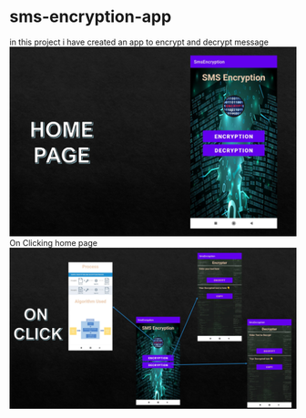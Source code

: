 # sms-encryption-app
in this project i have created an app to encrypt and decrypt message
<img src="./ImagesForReadme/HomePage.png" alt="Home Page"/>
On Clicking home page
<img src="ImagesForReadme\onClickingHomePage.png"/>
